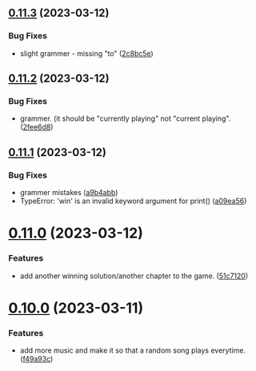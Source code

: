 ## [0.11.3](https://github.com/KendallDoesCoding/Choose-Your-Own-Adventure-Game/compare/v0.11.2...v0.11.3) (2023-03-12)


### Bug Fixes

* slight grammer - missing "to" ([2c8bc5e](https://github.com/KendallDoesCoding/Choose-Your-Own-Adventure-Game/commit/2c8bc5efec9e846e12df0eacc7e3460ee0744451))



## [0.11.2](https://github.com/KendallDoesCoding/Choose-Your-Own-Adventure-Game/compare/v0.11.1...v0.11.2) (2023-03-12)


### Bug Fixes

* grammer. (it should be "currently playing" not "current playing". ([2fee6d8](https://github.com/KendallDoesCoding/Choose-Your-Own-Adventure-Game/commit/2fee6d8c9ec65989ba83e99427e807f3450bad8c))



## [0.11.1](https://github.com/KendallDoesCoding/Choose-Your-Own-Adventure-Game/compare/v0.11.0...v0.11.1) (2023-03-12)


### Bug Fixes

* grammer mistakes ([a9b4abb](https://github.com/KendallDoesCoding/Choose-Your-Own-Adventure-Game/commit/a9b4abb1f20f4d63951c3d640aaa6aa198f69005))
* TypeError: 'win' is an invalid keyword argument for print() ([a09ea56](https://github.com/KendallDoesCoding/Choose-Your-Own-Adventure-Game/commit/a09ea561956e9476a452fe491f7295ab902184f4))



# [0.11.0](https://github.com/KendallDoesCoding/Choose-Your-Own-Adventure-Game/compare/v0.10.0...v0.11.0) (2023-03-12)


### Features

* add another winning solution/another chapter to the game. ([51c7120](https://github.com/KendallDoesCoding/Choose-Your-Own-Adventure-Game/commit/51c712089706a3fcd75019d4c656fa7db47e6cc4))



# [0.10.0](https://github.com/KendallDoesCoding/Choose-Your-Own-Adventure-Game/compare/v0.9.0...v0.10.0) (2023-03-11)


### Features

* add more music and make it so that a random song plays everytime. ([f49a93c](https://github.com/KendallDoesCoding/Choose-Your-Own-Adventure-Game/commit/f49a93cdd27c17560ff20c672a063022f5c7e855))



